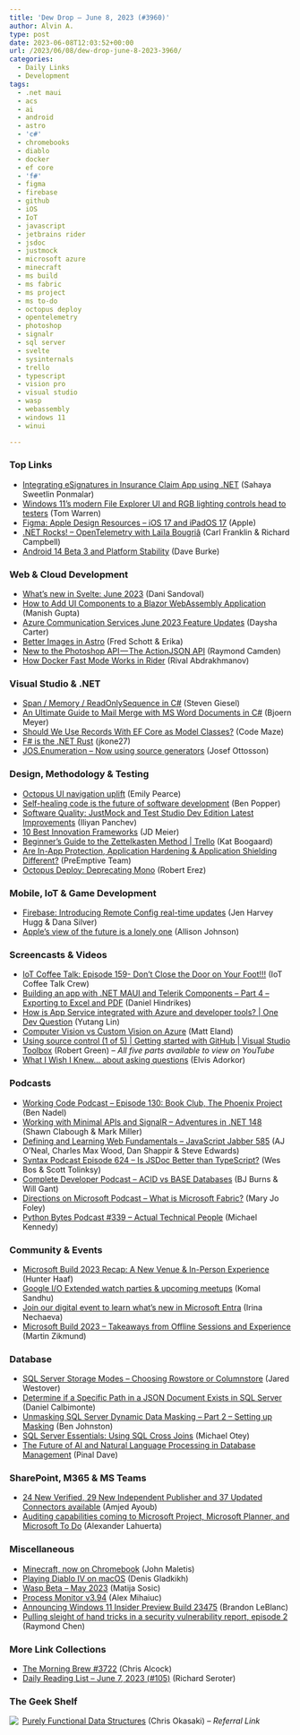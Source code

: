 ```yaml
---
title: 'Dew Drop – June 8, 2023 (#3960)'
author: Alvin A.
type: post
date: 2023-06-08T12:03:52+00:00
url: /2023/06/08/dew-drop-june-8-2023-3960/
categories:
  - Daily Links
  - Development
tags:
  - .net maui
  - acs
  - ai
  - android
  - astro
  - 'c#'
  - chromebooks
  - diablo
  - docker
  - ef core
  - 'f#'
  - figma
  - firebase
  - github
  - iOS
  - IoT
  - javascript
  - jetbrains rider
  - jsdoc
  - justmock
  - microsoft azure
  - minecraft
  - ms build
  - ms fabric
  - ms project
  - ms to-do
  - octopus deploy
  - opentelemetry
  - photoshop
  - signalr
  - sql server
  - svelte
  - sysinternals
  - trello
  - typescript
  - vision pro
  - visual studio
  - wasp
  - webassembly
  - windows 11
  - winui

---
```

### <a name="top"></a>Top Links

  * <a href="https://boldsign.com/blogs/integrating-esignatures-in-insurance-claim-app-using-net/?utm_source=alvinashcraft&utm_medium=email&utm_campaign=alvinashcraft_blog_edmjun23" target="_blank" rel="noopener">Integrating eSignatures in Insurance Claim App using .NET</a> (Sahaya Sweetlin Ponmalar)
  * <a href="https://www.theverge.com/2023/6/7/23752709/microsoft-windows-11-file-explorer-ui-modern-rgb-controls-test" target="_blank" rel="noopener">Windows 11’s modern File Explorer UI and RGB lighting controls head to testers</a> (Tom Warren)
  * <a href="https://www.figma.com/community/file/1248375255495415511/Apple-Design-Resources-%E2%80%93-iOS-17-and-iPadOS-17" target="_blank" rel="noopener">Figma: Apple Design Resources – iOS 17 and iPadOS 17</a> (Apple)
  * <a href="https://www.spreaker.com/user/16677006/dotnetrocks-1849-opentelemetry" target="_blank" rel="noopener">.NET Rocks! &#8211; OpenTelemetry with Laïla Bougriâ</a> (Carl Franklin & Richard Campbell)
  * <a href="http://android-developers.googleblog.com/2023/06/android-14-beta-3-and-platform-stability.html" target="_blank" rel="noopener">Android 14 Beta 3 and Platform Stability</a> (Dave Burke)



### <a name="web"></a>Web & Cloud Development

  * <a href="https://svelte.dev/blog/whats-new-in-svelte-june-2023" target="_blank" rel="noopener">What&#8217;s new in Svelte: June 2023</a> (Dani Sandoval)
  * <a href="https://www.grapecity.com/blogs/how-to-add-ui-components-to-a-blazor-webassembly-application" target="_blank" rel="noopener">How to Add UI Components to a Blazor WebAssembly Application</a> (Manish Gupta)
  * <a href="https://techcommunity.microsoft.com/t5/azure-communication-services/azure-communication-services-june-2023-feature-updates/ba-p/3841874" target="_blank" rel="noopener">Azure Communication Services June 2023 Feature Updates</a> (Daysha Carter)
  * <a href="https://astro.build/blog/images/" target="_blank" rel="noopener">Better Images in Astro</a> (Fred Schott & Erika)
  * <a href="https://blog.developer.adobe.com/new-to-the-photoshop-api-the-actionjson-api-69bdc4eb72f1?source=rss----9342990108af---4" target="_blank" rel="noopener">New to the Photoshop API — The ActionJSON API</a> (Raymond Camden)
  * <a href="https://blog.jetbrains.com/dotnet/2023/06/07/how-docker-fast-mode-works-in-rider/" target="_blank" rel="noopener">How Docker Fast Mode Works in Rider</a> (Rival Abdrakhmanov)



### <a name="dotnet"></a>Visual Studio & .NET

  * <a href="https://steven-giesel.com/blogPost/8bb02704-a113-40a1-9414-fe7b8cb3dda5" target="_blank" rel="noopener">Span / Memory / ReadOnlySequence in C#</a> (Steven Giesel)
  * <a href="https://www.textcontrol.com/blog/2023/06/07/an-ultimate-guide-to-mail-merge-with-ms-word-documents-in-csharp/" target="_blank" rel="noopener">An Ultimate Guide to Mail Merge with MS Word Documents in C#</a> (Bjoern Meyer)
  * <a href="https://code-maze.com/dotnet-efcore-records-as-model-classes/" target="_blank" rel="noopener">Should We Use Records With EF Core as Model Classes?</a> (Code Maze)
  * <a href="https://jkone27-3876.medium.com/f-is-the-net-rust-62f71f8dae41" target="_blank" rel="noopener">F# is the .NET Rust</a> (jkone27)
  * <a href="https://josef.codes/jos-enumeration-now-using-source-generators/" target="_blank" rel="noopener">JOS.Enumeration &#8211; Now using source generators</a> (Josef Ottosson)



### <a name="design"></a>Design, Methodology & Testing

  * <a href="https://octopus.com/blog/navigation-uplift" target="_blank" rel="noopener">Octopus UI navigation uplift</a> (Emily Pearce)
  * <a href="https://stackoverflow.blog/2023/06/07/self-healing-code-is-the-future-of-software-development/" target="_blank" rel="noopener">Self-healing code is the future of software development</a> (Ben Popper)
  * <a href="https://www.telerik.com/blogs/r2-2023-telerik-test-studio-justmock-release" target="_blank" rel="noopener">Software Quality: JustMock and Test Studio Dev Edition Latest Improvements</a> (Iliyan Panchev)
  * <a href="https://jdmeier.com/10-best-innovation-frameworks/" target="_blank" rel="noopener">10 Best Innovation Frameworks</a> (JD Meier)
  * <a href="https://blog.trello.com/zettelkasten-method" target="_blank" rel="noopener">Beginner’s Guide to the Zettelkasten Method | Trello</a> (Kat Boogaard)
  * <a href="https://www.preemptive.com/are-in-app-protection-application-hardening-application-shielding-different/" target="_blank" rel="noopener">Are In-App Protection, Application Hardening & Application Shielding Different?</a> (PreEmptive Team)
  * <a href="https://octopus.com/blog/deprecating-mono" target="_blank" rel="noopener">Octopus Deploy: Deprecating Mono</a> (Robert Erez)



### <a name="mobile"></a>Mobile, IoT & Game Development

  * <a href="https://firebase.blog/posts/2023/06/feature-flags-with-real-time-remote-config" target="_blank" rel="noopener">Firebase: Introducing Remote Config real-time updates</a> (Jen Harvey Hugg & Dana Silver)
  * <a href="https://www.theverge.com/23751675/apple-vision-pro-vr-headset-ios-17-mental-health-mood-journal" target="_blank" rel="noopener">Apple’s view of the future is a lonely one</a> (Allison Johnson)



### <a name="videos"></a>Screencasts & Videos

  * <a href="http://www.youtube.com/watch?v=BsGMYDVwd44" target="_blank" rel="noopener">IoT Coffee Talk: Episode 159- Don&#8217;t Close the Door on Your Foot!!!</a> (IoT Coffee Talk Crew)
  * <a href="http://www.youtube.com/watch?v=37WwLzxfOyo" target="_blank" rel="noopener">Building an app with .NET MAUI and Telerik Components &#8211; Part 4 &#8211; Exporting to Excel and PDF</a> (Daniel Hindrikes)
  * <a href="http://www.youtube.com/watch?v=XoKy9mtfJlU" target="_blank" rel="noopener">How is App Service integrated with Azure and developer tools? | One Dev Question</a> (Yutang Lin)
  * <a href="https://www.youtube.com/watch?app=desktop&v=BPjpzDhQRUc&feature=youtu.be&ab_channel=MattonDataScience" target="_blank" rel="noopener">Computer Vision vs Custom Vision on Azure</a> (Matt Eland)
  * <a href="http://www.youtube.com/watch?v=pm15wrsk5ds" target="_blank" rel="noopener">Using source control (1 of 5) | Getting started with GitHub | Visual Studio Toolbox</a> (Robert Green) _&#8211; All five parts available to view on YouTube_
  * <a href="http://www.youtube.com/watch?v=xQ1LREGpwBw" target="_blank" rel="noopener">What I Wish I Knew&#8230; about asking questions</a> (Elvis Adorkor)



### <a name="podcasts"></a>Podcasts

  * <a href="https://www.bennadel.com/blog/4474-working-code-podcast-episode-130-book-club-the-phoenix-project.htm" target="_blank" rel="noopener">Working Code Podcast &#8211; Episode 130: Book Club, The Phoenix Project</a> (Ben Nadel)
  * <a href="https://topenddevs.com/podcasts/adventures-in-net/episodes/working-with-minimal-apis-and-signalr-net-148" target="_blank" rel="noopener">Working with Minimal APIs and SignalR &#8211; Adventures in .NET 148</a> (Shawn Clabough & Mark Miller)
  * <a href="https://topenddevs.com/podcasts/javascript-jabber/episodes/defining-and-learning-web-fundamentals-jsj-585" target="_blank" rel="noopener">Defining and Learning Web Fundamentals &#8211; JavaScript Jabber 585</a> (AJ O&#8217;Neal, Charles Max Wood, Dan Shappir & Steve Edwards)
  * <a href="https://syntax.fm/show/624/is-jsdoc-better-than-typescript" target="_blank" rel="noopener">Syntax Podcast Episode 624 &#8211; Is JSDoc Better than TypeScript?</a> (Wes Bos & Scott Tolinksy)
  * <a href="https://completedeveloperpodcast.com/acid-vs-base-databases/" target="_blank" rel="noopener">Complete Developer Podcast &#8211; ACID vs BASE Databases</a> (BJ Burns & Will Gant)
  * <a href="https://www.directionsonmicrosoft.com/what-microsoft-fabric" target="_blank" rel="noopener">Directions on Microsoft Podcast &#8211; What is Microsoft Fabric?</a> (Mary Jo Foley)
  * <a href="https://pythonbytes.fm/episodes/show/339/actual-technical-people" target="_blank" rel="noopener">Python Bytes Podcast #339 &#8211; Actual Technical People</a> (Michael Kennedy)



### <a name="events"></a>Community & Events

  * <a href="https://www.grapecity.com/blogs/microsoft-build-2023-recap-a-new-venue-in-person-experience" target="_blank" rel="noopener">Microsoft Build 2023 Recap: A New Venue & In-Person Experience</a> (Hunter Haaf)
  * <a href="http://developers.googleblog.com/2023/06/google-io-extended-watch-parties-and-upcoming-meetups.html" target="_blank" rel="noopener">Google I/O Extended watch parties & upcoming meetups</a> (Komal Sandhu)
  * <a href="https://www.microsoft.com/en-us/security/blog/2023/06/07/join-our-digital-event-to-learn-whats-new-in-microsoft-entra/" target="_blank" rel="noopener">Join our digital event to learn what’s new in Microsoft Entra</a> (Irina Nechaeva)
  * <a href="https://platform.uno/blog/microsoft-build-2023-takeaways-from-offline-sessions-and-experience/" target="_blank" rel="noopener">Microsoft Build 2023 – Takeaways from Offline Sessions and Experience</a> (Martin Zikmund)



### <a name="sql"></a>Database

  * <a href="https://www.mssqltips.com/sqlservertip/7691/rowstore-columnstore-index-sql-server/" target="_blank" rel="noopener">SQL Server Storage Modes &#8211; Choosing Rowstore or Columnstore</a> (Jared Westover)
  * <a href="https://www.mssqltips.com/sqlservertip/7694/sql-server-json-path-exists-function/" target="_blank" rel="noopener">Determine if a Specific Path in a JSON Document Exists in SQL Server</a> (Daniel Calbimonte)
  * <a href="https://www.red-gate.com/simple-talk/blogs/unmasking-sql-server-dynamic-data-masking-part-2-setting-up-masking/" target="_blank" rel="noopener">Unmasking SQL Server Dynamic Data Masking – Part 2 – Setting up Masking</a> (Ben Johnston)
  * <a href="https://petri.com/sql-cross-join/" target="_blank" rel="noopener">SQL Server Essentials: Using SQL Cross Joins</a> (Michael Otey)
  * <a href="https://blog.sqlauthority.com/2023/06/08/the-future-of-ai-and-natural-language-processing-in-database-management/?utm_source=rss&utm_medium=rss&utm_campaign=the-future-of-ai-and-natural-language-processing-in-database-management" target="_blank" rel="noopener">The Future of AI and Natural Language Processing in Database Management</a> (Pinal Dave)



### <a name="sp"></a>SharePoint, M365 & MS Teams

  * <a href="https://powerautomate.microsoft.com/en-us/blog/24-new-verified-29-new-independent-publisher-and-37-updated-connectors-available/" target="_blank" rel="noopener">24 New Verified, 29 New Independent Publisher and 37 Updated Connectors available</a> (Amjed Ayoub)
  * <a href="https://techcommunity.microsoft.com/t5/project-blog/auditing-capabilities-coming-to-microsoft-project-microsoft/ba-p/3841229" target="_blank" rel="noopener">Auditing capabilities coming to Microsoft Project, Microsoft Planner, and Microsoft To Do</a> (Alexander Lahuerta)



### <a name="misc"></a>Miscellaneous

  * <a href="https://blog.google/products/chromebooks/minecraft/" target="_blank" rel="noopener">Minecraft, now on Chromebook</a> (John Maletis)
  * <a href="https://www.outcoldman.com/en/archive/2023/06/07/playing-diablo-4-on-macos/" target="_blank" rel="noopener">Playing Diablo IV on macOS</a> (Denis Gladkikh)
  * <a href="https://wasp-lang.dev/blog/2023/06/07/wasp-beta-update-may-23" target="_blank" rel="noopener">Wasp Beta &#8211; May 2023</a> (Matija Sosic)
  * <a href="https://techcommunity.microsoft.com/t5/sysinternals-blog/process-monitor-v3-94/ba-p/3841920" target="_blank" rel="noopener">Process Monitor v3.94</a> (Alex Mihaiuc)
  * <a href="https://blogs.windows.com/windows-insider/2023/06/07/announcing-windows-11-insider-preview-build-23475/" target="_blank" rel="noopener">Announcing Windows 11 Insider Preview Build 23475</a> (Brandon LeBlanc)
  * <a href="https://devblogs.microsoft.com/oldnewthing/20230607-00/?p=108307" target="_blank" rel="noopener">Pulling sleight of hand tricks in a security vulnerability report, episode 2</a> (Raymond Chen)



### <a name="links"></a>More Link Collections

  * <a href="https://blog.cwa.me.uk/2023/06/08/the-morning-brew-3722/" target="_blank" rel="noopener">The Morning Brew #3722</a> (Chris Alcock)
  * <a href="https://seroter.com/2023/06/07/daily-reading-list-june-7-2023-105/" target="_blank" rel="noopener">Daily Reading List – June 7, 2023 (#105)</a> (Richard Seroter)



### <a name="shelf"></a>The Geek Shelf

<a href="https://www.amazon.com/dp/0521663504/?tag=amavin-20" target="_blank" rel="noopener"><img decoding="async" align="left" style="border: 0px currentcolor; border-image: none; float: left; display: inline; background-image: none;" src="https://m.media-amazon.com/images/I/41xT-vkdeES._SS135_.jpg" border="0" /></a>&nbsp;<a href="https://www.amazon.com/dp/0521663504/?tag=amavin-20" target="_blank" rel="noopener">Purely Functional Data Structures</a> (Chris Okasaki) _&#8211; Referral Link_